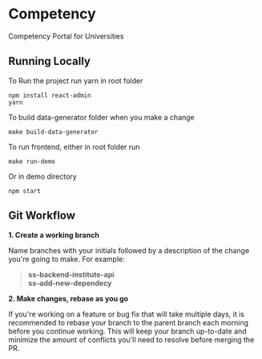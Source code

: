 # Competency
Competency Portal for Universities


## Running Locally 

To Run the project run yarn in root folder

```
npm install react-admin
yarn
```
To build data-generator folder when you make a change
```
make build-data-generator
```
To run frontend, either in root folder run
```
make run-demo
```
Or in demo directory
```
npm start
```

## Git Workflow

**1. Create a working branch**

Name branches with your initials followed by a description of the change you're going to make. For example:

> **ss-backend-institute-api**<br>
> **ss-add-new-dependecy**

**2. Make changes, rebase as you go**

If you're working on a feature or bug fix that will take multiple days, it is recommended to rebase your branch to the parent branch each morning before you continue working. This will keep your branch up-to-date and minimize the amount of conflicts you'll need to resolve before merging the PR.